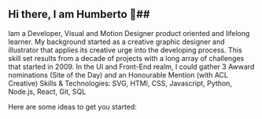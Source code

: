 ## Hi there, I am Humberto 👋##

<p align="left">
Iam a Developer, Visual and Motion Designer product oriented and lifelong learner. My background started as a creative graphic designer and illustrator that applies its creative urge into the developing process.
This skill set results from a decade of projects with a long array of challenges that started in 2009.  In the UI and Front-End realm, I could gather 3 Awward nominations (Site of the Day) and an Honourable Mention (with ACL Creative)
Skills & Technologies: SVG, HTMl, CSS, Javascript, Python, Node.js, React, Git, SQL
</p>

Here are some ideas to get you started:

